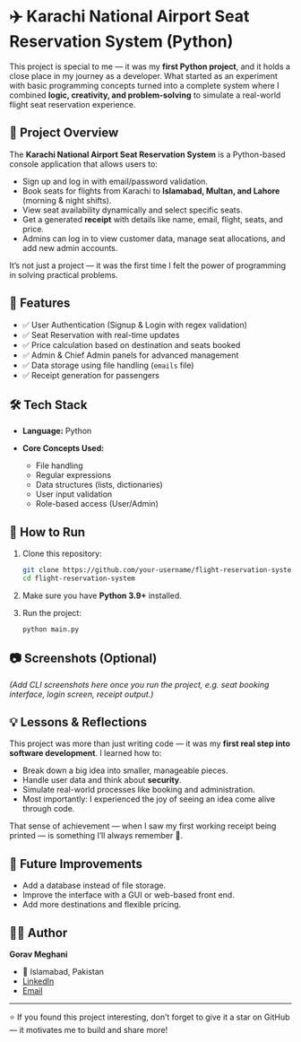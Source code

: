 # ✈️ Karachi National Airport Seat Reservation System (Python)

This project is special to me — it was my **first Python project**, and it holds a close place in my journey as a developer. What started as an experiment with basic programming concepts turned into a complete system where I combined **logic, creativity, and problem-solving** to simulate a real-world flight seat reservation experience.

## 🌟 Project Overview

The **Karachi National Airport Seat Reservation System** is a Python-based console application that allows users to:

* Sign up and log in with email/password validation.
* Book seats for flights from Karachi to **Islamabad, Multan, and Lahore** (morning & night shifts).
* View seat availability dynamically and select specific seats.
* Get a generated **receipt** with details like name, email, flight, seats, and price.
* Admins can log in to view customer data, manage seat allocations, and add new admin accounts.

It’s not just a project — it was the first time I felt the power of programming in solving practical problems.

## 🔑 Features

* ✅ User Authentication (Signup & Login with regex validation)
* ✅ Seat Reservation with real-time updates
* ✅ Price calculation based on destination and seats booked
* ✅ Admin & Chief Admin panels for advanced management
* ✅ Data storage using file handling (`emails` file)
* ✅ Receipt generation for passengers

## 🛠️ Tech Stack

* **Language:** Python
* **Core Concepts Used:**

  * File handling
  * Regular expressions
  * Data structures (lists, dictionaries)
  * User input validation
  * Role-based access (User/Admin)

## 🚀 How to Run

1. Clone this repository:

   ```bash
   git clone https://github.com/your-username/flight-reservation-system.git
   cd flight-reservation-system
   ```
2. Make sure you have **Python 3.9+** installed.
3. Run the project:

   ```bash
   python main.py
   ```

## 📷 Screenshots (Optional)

*(Add CLI screenshots here once you run the project, e.g. seat booking interface, login screen, receipt output.)*

## 💡 Lessons & Reflections

This project was more than just writing code — it was my **first real step into software development**. I learned how to:

* Break down a big idea into smaller, manageable pieces.
* Handle user data and think about **security**.
* Simulate real-world processes like booking and administration.
* Most importantly: I experienced the joy of seeing an idea come alive through code.

That sense of achievement — when I saw my first working receipt being printed — is something I’ll always remember 💙.

## 📌 Future Improvements

* Add a database instead of file storage.
* Improve the interface with a GUI or web-based front end.
* Add more destinations and flexible pricing.

## 👨‍💻 Author

**Gorav Meghani**

* 📍 Islamabad, Pakistan
* [LinkedIn](https://www.linkedin.com/in/gorav-meghani)
* [Email](mailto:meghanigorav@gmail.com)

---

⭐ If you found this project interesting, don’t forget to give it a star on GitHub — it motivates me to build and share more!
